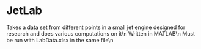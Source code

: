 # JetLab
Takes a data set from different points in a small jet engine designed for research and does various computations on it\n
Written in MATLAB\n
Must be run with LabData.xlsx in the same file\n
